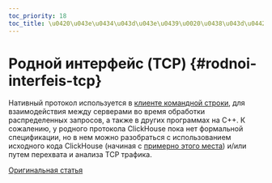 ```yaml
---
toc_priority: 18
toc_title: \u0420\u043e\u0434\u043d\u043e\u0439\u0020\u0438\u043d\u0442\u0435\u0440\u0444\u0435\u0439\u0441\u0020\u0028\u0054\u0043\u0050\u0029
---
```


# Родной интерфейс (TCP) {#rodnoi-interfeis-tcp}

Нативный протокол используется в [клиенте командной строки](cli.md), для взаимодействия между серверами во время обработки распределенных запросов, а также в других программах на C++. К сожалению, у родного протокола ClickHouse пока нет формальной спецификации, но в нем можно разобраться с использованием исходного кода ClickHouse (начиная с [примерно этого места](https://github.com/ClickHouse/ClickHouse/tree/master/src/Client)) и/или путем перехвата и анализа TCP трафика.

[Оригинальная статья](https://clickhouse.tech/docs/ru/interfaces/tcp/) <!--hide-->
